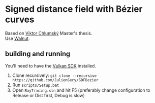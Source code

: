 # Signed distance field with Bézier curves

Based on [Viktor Chlumský](https://github.com/Chlumsky/msdfgen) Master's thesis.  
Use [Walnut](https://github.com/TheCherno/Walnut).
## building and running
You'll need to have the [Vulkan SDK](https://vulkan.lunarg.com/) installed.

1. Clone recursively: `git clone --recursive https://github.com/JulienGery/SDFBezier`
2. Run `scripts/Setup.bat`
3. Open `RayTracing.sln` and hit F5 (preferably change configuration to Release or Dist first, Debug is slow)